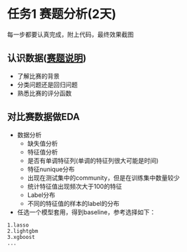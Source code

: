 # 任务1 赛题分析(2天)
每一步都要认真完成，附上代码，最终效果截图

## 认识数据([赛题说明](https://2019ai.futurelab.tv/contest_detail/3#contest_des))
* 了解比赛的背景
* 分类问题还是回归问题
* 熟悉比赛的评分函数
## 对比赛数据做EDA
* 数据分析
    * 缺失值分析
    * 特征值分析
    * 是否有单调特征列(单调的特征列很大可能是时间)
    * 特征nunique分布
    * 出现在测试集中的community，但是在训练集中数量较少
    * 统计特征值出现频次大于100的特征
    * Label分布
    * 不同的特征值的样本的label的分布
 * 任选一个模型套用，得到baseline，参考选择如下：
   
  ```
  1.lasso
  2.lightgbm
  3.xgboost
  ...
  ```